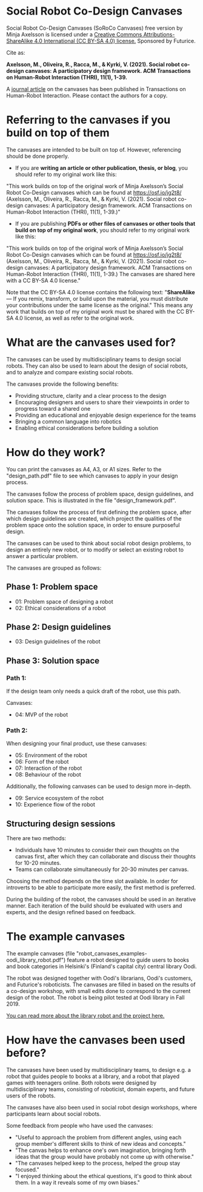 # Social Robot Co-Design Canvases

Social Robot Co-Design Canvases (SoRoCo Canvases) free version by Minja Axelsson is licensed under a [Creative Commons Attributions-ShareAlike 4.0 International (CC BY-SA 4.0) license.](https://creativecommons.org/licenses/by-sa/4.0/) Sponsored by Futurice.

Cite as:

**Axelsson, M., Oliveira, R., Racca, M., & Kyrki, V. (2021). Social robot co-design canvases: A participatory design framework. ACM Transactions on Human-Robot Interaction (THRI), 11(1), 1-39.**

A [journal article](https://dl.acm.org/doi/10.1145/3472225) on the canvases has been published in Transactions on Human-Robot Interaction. Please contact the authors for a copy.

# Referring to the canvases if you build on top of them

The canvases are intended to be built on top of. However, referencing should be done properly.

 - If you are **writing an article or other publication, thesis, or blog**, you should refer to my original work like this:

"This work builds on top of the original work of Minja Axelsson’s Social Robot Co-Design canvases which can be found at https://osf.io/jg2t8/ (Axelsson, M., Oliveira, R., Racca, M., & Kyrki, V. (2021). Social robot co-design canvases: A participatory design framework. ACM Transactions on Human-Robot Interaction (THRI), 11(1), 1-39.)"

- If you are publishing **PDFs or other files of canvases or other tools that build on top of my original work**, you should refer to my original work like this:

"This work builds on top of the original work of Minja Axelsson’s Social Robot Co-Design canvases which can be found at https://osf.io/jg2t8/ (Axelsson, M., Oliveira, R., Racca, M., & Kyrki, V. (2021). Social robot co-design canvases: A participatory design framework. ACM Transactions on Human-Robot Interaction (THRI), 11(1), 1-39.) The canvases are shared here with a CC BY-SA 4.0 license."

Note that the CC BY-SA 4.0 license contains the following text: "**ShareAlike** — If you remix, transform, or build upon the material, you must distribute your contributions under the same license as the original." This means any work that builds on top of my original work must be shared with the CC BY-SA 4.0 license, as well as refer to the original work.

# What are the canvases used for?

The canvases can be used by multidisciplinary teams to design social robots. They can also be used to learn about the design of social robots, and to analyze and compare existing social robots.

The canvases provide the following benefits:
- Providing structure, clarity and a clear process to the design
- Encouraging designers and users to share their viewpoints in order to progress toward a shared one
- Providing an educational and enjoyable design experience for the teams
- Bringing a common language into robotics
- Enabling ethical considerations before building a solution


# How do they work?

You can print the canvases as A4, A3, or A1 sizes. Refer to the "design_path.pdf" file to see which canvases to apply in your design process.

The canvases follow the process of problem space, design guidelines, and solution space. This is illustrated in the file "design_framework.pdf".

The canvases follow the process of first defining the problem space, after which design guidelines are created, which project the qualities of the problem space onto the solution space, in order to ensure purposeful design.

The canvases can be used to think about social robot design problems, to design an entirely new robot, or to modify or select an existing robot to answer a particular problem.


The canvases are grouped as follows:

## Phase 1: Problem space
- 01: Problem space of designing a robot
- 02: Ethical considerations of a robot

## Phase 2: Design guidelines
- 03: Design guidelines of the robot

## Phase 3: Solution space

### Path 1:
If the design team only needs a quick draft of the robot, use this path.

Canvases:
- 04: MVP of the robot

### Path 2:
When designing your final product, use these canvases:
- 05: Environment of the robot
- 06: Form of the robot
- 07: Interaction of the robot
- 08: Behaviour of the robot

Additionally, the following canvases can be used to design more in-depth.
- 09: Service ecosystem of the robot
- 10: Experience flow of the robot


## Structuring design sessions

There are two methods:
- Individuals have 10 minutes to consider their own thoughts on the canvas first, after which they can collaborate and discuss their thoughts for 10-20 minutes.
- Teams can collaborate simultaneously for 20-30 minutes per canvas.

Choosing the method depends on the time slot available. In order for introverts to be able to participate more easily, the first method is preferred.

During the building of the robot, the canvases should be used in an iterative manner. Each iteration of the build should be evaluated with users and experts, and the design refined based on feedback. 


# The example canvases

The example canvases (file "robot_canvases_examples-oodi_library_robot.pdf") feature a robot designed to guide users to books and book categories in Helsinki's (Finland's capital city) central library Oodi. 

The robot was designed together with Oodi's librarians, Oodi's customers, and Futurice's roboticists. The canvases are filled in based on the results of a co-design workshop, with small edits done to correspond to the current design of the robot. The robot is being pilot tested at Oodi library in Fall 2019.

[You can read more about the library robot and the project here.](https://bit.ly/32PsSR7)


# How have the canvases been used before?

The canvases have been used by multidisciplinary teams, to design e.g. a robot that guides people to books at a library, and a robot that played games with teenagers online. Both robots were designed by multidisciplinary teams, consisting of roboticist, domain experts, and future users of the robots.

The canvases have also been used in social robot design workshops, where participants learn about social robots.

Some feedback from people who have used the canvases:
- "Useful to approach the problem from different angles, using each group member's different skills to think of new ideas and concepts."
- "The canvas helps to enhance one's own imagination, bringing forth ideas that the group would have probably not come up with otherwise."
- "The canvases helped keep to the process, helped the group stay focused."
- "I enjoyed thinking about the ethical questions, it's good to think about them. In a way it reveals some of my own biases."

